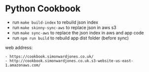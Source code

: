 # Python Cookbook


- run `make build-index` to rebuild json index
- run `make skinny-sync-aws` to replace json in aws s3
- run `make sync-aws` to replace the json index in aws and app code
- run `npm run build` to rebuild app dist folder (before sync)


web address:

    - https://cookbook.simonwardjones.co.uk/
    - http://cookbook.simonwardjones.co.uk.s3-website-us-east-1.amazonaws.com/
